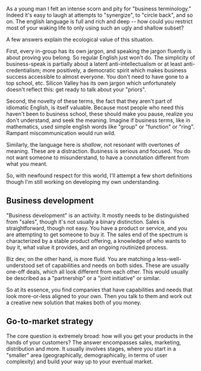 As a young man I felt an intense scorn and pity for "business terminology." Indeed it's easy to laugh at attempts to "synergize", to "circle back", and so on. The english language is full and rich and deep -- how could you restrict most of your waking life to only using such an ugly and shallow subset?

A few answers explain the ecological value of this situation. 

First, every in-group has its own jargon, and speaking the jargon fluently is about proving you belong. So regular English just won't do. The simplicity of business-speak is partially about a latent anti-intellectualism or at least anti-credentialism; more positively, a democratic spirit which makes business success accessible to almost everyone. You don't need to have gone to a top school, etc. Silicon Valley has its own jargon which unfortunately doesn't reflect this: get ready to talk about your "priors". 

Second, the novelty of these terms, the fact that they aren't part of idiomatic English, is itself valuable. Because most people who need this haven't been to business school, these should make you pause, realize you don't understand, and seek the meaning. Imagine if business terms, like in mathematics, used simple english words like "group" or "function" or "ring". Rampant miscommunication would run wild.

Similarly, the language here is *shallow*, not resonant with overtones of meaning. These are a distraction. Business is serious and focused. You do not want someone to misunderstand, to have a connotation different from what you meant.

So, with newfound respect for this world, I'll attempt a few short definitions though I'm still working on developing my own understanding.

## Business development

"Business development" is an activity. It mostly needs to be distinguished from "sales", though it's not usually a binary distinction. Sales is straightforward, though not easy. You have a product or service, and you are attempting to get someone to buy it. The sales end of the spectrum is characterized by a stable product offering, a knowledge of who wants to buy it, what value it provides, and an ongoing routinized process.

Biz dev, on the other hand, is more fluid. You are matching a less-well-understood set of capabilities and needs on both sides. These are usually one-off deals, which all look different from each other. This would usually be described as a "partnership" or a "joint initiative" or similar.

So at its essence, you find companies that have capabilities and needs that look more-or-less aligned to your own. Then you talk to them and work out a creative new solution that makes both of you money.

## Go-to-market strategy

The core question is extremely broad: how will you get your products in the hands of your customers? The answer encompasses sales, marketing, distribution and more. It usually involves stages, where you start in a "smaller" area (geographically, demographically, in terms of user complexity) and build your way up to your eventual market.
